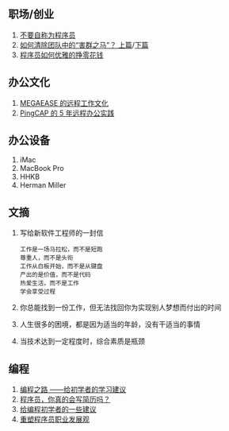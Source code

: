 ## 职场/创业

1. [不要自称为程序员](http://www.ruanyifeng.com/blog/2011/10/dont_call_yourself_a_programmer.html)
2. [如何清除团队中的“害群之马”？ 上篇](https://github.com/chencl1986/Blog/issues/57)/[下篇](https://github.com/chencl1986/Blog/issues/58)
3. [程序员如何优雅的挣零花钱](https://github.com/easychen/howto-make-more-money)

## 办公文化

1. [MEGAEASE 的远程工作文化](https://coolshell.cn/articles/20765.html)
2. [PingCAP 的 5 年远程办公实践](https://mp.weixin.qq.com/s/alygC64BnIKbuuxBBZAOxA)

## 办公设备

1. iMac
2. MacBook Pro
3. HHKB
4. Herman Miller

## 文摘

1. 写给新软件工程师的一封信

   ```
   工作是一场马拉松，而不是短跑
   尊重人，而不是头衔
   工作从白板开始，而不是从键盘
   产出的是价值，而不是代码
   热爱生活，而不是工作
   学会享受过程
   ```

2. 你总能找到一份工作，但无法找回你为实现别人梦想而付出的时间

3. 人生很多的困境，都是因为适当的年龄，没有干适当的事情

4. 当技术达到一定程度时，综合素质是瓶颈

## 编程

1. [编程之路 ——给初学者的学习建议](https://www.imooc.com/article/15374)
2. [程序员，你真的会写简历吗？](https://www.imooc.com/article/16649)
3. [给编程初学者的一些建议](https://www.imooc.com/article/30702)
4. [重塑程序员职业发展观](https://www.imooc.com/article/298045)
